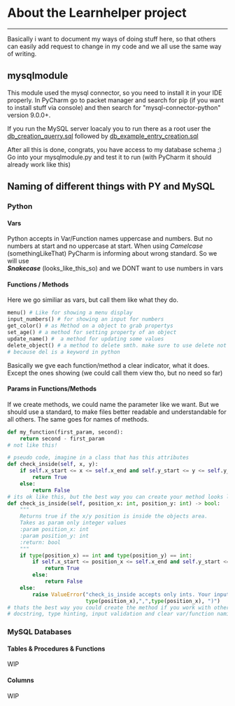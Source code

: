 # About the Learnhelper project

----

Basically i want to document my ways of doing stuff here,
so that others can easily add request to change in my code and we all use the
same way of writing.

## mysqlmodule
This module used the mysql connector, so you need to install it in your IDE properly.
In PyCharm go to packet manager and search for pip (if you want to install stuff via console)
and then search for "mysql-connector-python" version 9.0.0+.

If you run the MySQL server loacaly you to run there as a root user the
[db_creation_querry.sql]() followed by
[db_example_entry_creation.sql]()

After all this is done, congrats, you have access to my database schema ;)
Go into your mysqlmodule.py and test it to run (with PyCharm it should already work like this)



## Naming of different things with PY and MySQL
### Python
#### Vars
Python accepts in Var/Function names uppercase and numbers.
But no numbers at start and no uppercase at start.
When using *Camelcase* (somethingLikeThat) PyCharm is informing about
wrong standard. So we will use  
***Snakecase*** (looks_like_this_so)
and we DONT want to use numbers in vars

#### Functions / Methods

Here we go similiar as vars, but call them like what they do. 
```python
menu() # Like for showing a menu display
input_numbers() # for showing an input for numbers
get_color() # as Method on a object to grab propertys
set_age() # a method for setting property of an object
update_name() #  a method for updating some values
delete_object() # a method to delete smth. make sure to use delete not del,
# because del is a keyword in python

```
Basically we gve each function/method a clear indicator, what it does.
Except the ones showing (we could call them view tho, but no need so far)

#### Params in Functions/Methods
If we create methods, we could name the parameter like we want.
But we should use a standard, to make files better readable and understandable for all others.
The same goes for names of methods.
```python
def my_function(first_param, second):
    return second - first_param
# not like this!

# pseudo code, imagine in a class that has this attributes
def check_inside(self, x, y):
    if self.x_start <= x <= self.x_end and self.y_start <= y <= self.y_end:
        return True
    else:
        return False
# its ok like this, but the best way you can create your method looks like this:
def check_is_inside(self, position_x: int, position_y: int) -> bool:
    """
    Returns true if the x/y position is inside the objects area.
    Takes as param only integer values
    :param position_x: int
    :param position_y: int
    :return: bool
    """
    if type(position_x) == int and type(position_y) == int:
        if self.x_start <= position_x <= self.x_end and self.y_start <= position_y <= self.y_end:
            return True
        else:
            return False
    else:
        raise ValueError("check_is_inside accepts only ints. Your inputs were (",
                         type(position_x),",",type(position_x), ")")
# thats the best way you could create the method if you work with others.
# docstring, type hinting, input validation and clear var/function naming

```

### MySQL Databases
#### Tables & Procedures & Functions
WIP

#### Columns
WIP



